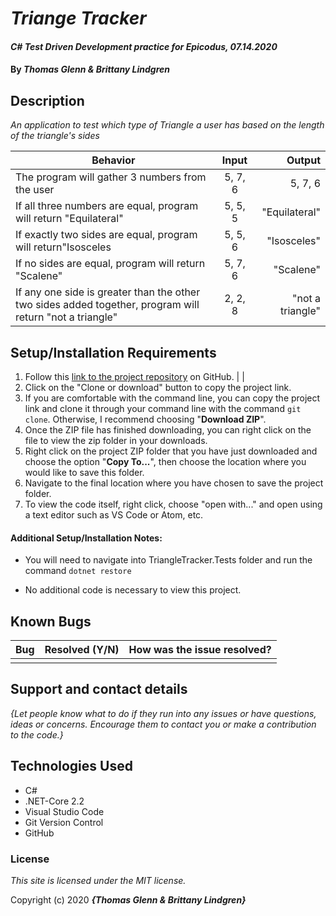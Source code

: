 # _Triange Tracker_

#### _C# Test Driven Development practice for Epicodus, 07.14.2020_

#### By _**Thomas Glenn & Brittany Lindgren**_

## Description

_An application to test which type of Triangle a user has based on the length of the triangle's sides_

| Behavior   |   Input   |  Output |
|----------|:-------------:|------:|
| The program will gather 3 numbers from the user |  5, 7, 6 | 5, 7, 6 |
| If all three numbers are equal, program will return "Equilateral" |    5, 5, 5   |   "Equilateral" |
| If exactly two sides are equal, program will return"Isosceles | 5, 5, 6 | "Isosceles" |
| If no sides are equal, program will return "Scalene" | 5, 7, 6 | "Scalene" |
| If any one side is greater than the other two sides added together, program will return "not a triangle" | 2, 2, 8 | "not a triangle" |

## Setup/Installation Requirements


  1. Follow this [link to the project repository](https://github.com/thomasglengle-Tracker.Solution) on GitHub.   |    |    
  2. Click on the "Clone or download" button to copy the project link.     
  3. If you are comfortable with the command line, you can copy the project link and clone it through your command line with the command `git clone`. Otherwise, I recommend choosing "**Download ZIP**".     
   4. Once the ZIP file has finished downloading, you can right click on the file to view the zip folder in your downloads.     
  5. Right click on the project ZIP folder that you have just downloaded and choose the option "**Copy To...**", then choose the location where you would like to save this folder.      
  6. Navigate to the final location where you have chosen to save the project folder.      
  7. To view the code itself, right click, choose "open with..." and open using a text editor such as VS Code or Atom, etc.   


#### Additional Setup/Installation Notes:

* You will need to navigate into TriangleTracker.Tests folder and run the command `dotnet restore`

* No additional code is necessary to view this project.   

## Known Bugs

| Bug | Resolved (Y/N) |  How was the issue resolved?  |
| ------- | ----- | ------ |
|  |  |  | 


## Support and contact details

_{Let people know what to do if they run into any issues or have questions, ideas or concerns.  Encourage them to contact you or make a contribution to the code.}_

## Technologies Used

* C# 
* .NET-Core 2.2
* Visual Studio Code
* Git Version Control 
* GitHub

### License

*This site is licensed under the MIT license.*

Copyright (c) 2020 **_{Thomas Glenn & Brittany Lindgren}_**